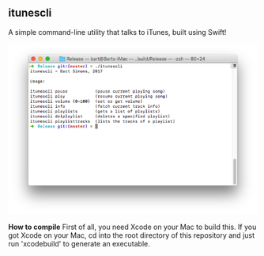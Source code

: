 **itunescli**
-------------
A simple command-line utility that talks to iTunes, built using Swift!

![itunescli](itunescli.png)

**How to compile**
First of all, you need Xcode on your Mac to build this. If you got Xcode on your Mac, cd into the root directory of this repository and just run 'xcodebuild' to generate an executable.
